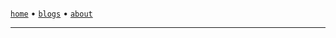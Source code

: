 <!-- Template for blog header -->
<!DOCTYPE html>
<html data-color-scheme="dark">
<head>
    <meta charSet='utf-8' />
    <link href='/favicon.ico' rel='icon' />
    <link rel='canonical' href='https://sanixdk.xyz' />
    <meta content='initial-scale=1.0,width=device-width' name='viewport' />
    <meta content='#131516' name='theme-color' />
    <meta http-equiv='content-language' content='en-us,fr'>
    <link rel="stylesheet" href="/assets/style.css">
    <link rel='stylesheet' href="https://cdn.jsdelivr.net/gh/highlightjs/cdn-release@11.9.0/build/styles/github-dark.min.css">
    <title>sanix | %s</title>
    <meta property='og:url' content='https://sanixdk.xyz%s'>
    <meta property='og:type' content='website'>
    <meta property='og:title' content='%s'>
    <meta name='twitter:title' content='%s'>
    <!-- <meta property='og:description' content=''> -->
    <meta property='og:image' content='%s'>
    <meta name='twitter:card' content='%s'>
    <meta property='twitter:url' content='https://sanixdk.xyz%s'>
    <meta property='twitter:domain' content='sanixdk.xyz'>
</head>
<body>
    <div class='container'>
        <br>
            <a href='/'><code>home</code></a> • <a href='/blogs/'><code>blogs</code></a> • <a href='/about'> <code>about</code></a>
        <hr/>
